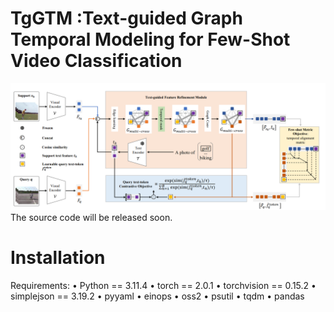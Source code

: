 # TgGTM :Text-guided Graph Temporal Modeling for Few-Shot Video Classification
![GitHub Logo](/overview.png)
The source code will be released soon.
# Installation
Requirements:
•	Python == 3.11.4
•	torch == 2.0.1
•	torchvision == 0.15.2
•	simplejson == 3.19.2
•	pyyaml
•	einops
•	oss2
•	psutil
•	tqdm
•	pandas

